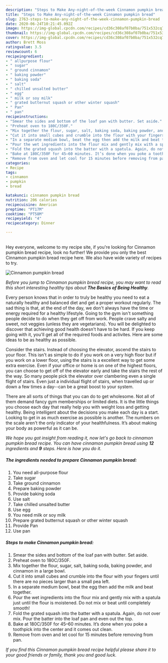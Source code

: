 ```yaml
---
description: "Steps to Make Any-night-of-the-week Cinnamon pumpkin bread"
title: "Steps to Make Any-night-of-the-week Cinnamon pumpkin bread"
slug: 2763-steps-to-make-any-night-of-the-week-cinnamon-pumpkin-bread
date: 2020-06-24T10:21:45.092Z
image: https://img-global.cpcdn.com/recipes/cd36c308af07b0ba/751x532cq70/cinnamon-pumpkin-bread-recipe-main-photo.jpg
thumbnail: https://img-global.cpcdn.com/recipes/cd36c308af07b0ba/751x532cq70/cinnamon-pumpkin-bread-recipe-main-photo.jpg
cover: https://img-global.cpcdn.com/recipes/cd36c308af07b0ba/751x532cq70/cinnamon-pumpkin-bread-recipe-main-photo.jpg
author: Brett Moss
ratingvalue: 3.5
reviewcount: 6
recipeingredient:
- " allpurpose flour"
- " sugar"
- " ground cinnamon"
- " baking powder"
- " baking soda"
- " salt"
- " chilled unsalted butter"
- " egg"
- " milk or soy milk"
- " grated butternut squash or other winter squash"
- " Pan"
- " pan"
recipeinstructions:
- "Smear the sides and bottom of the loaf pan with butter. Set aside."
- "Preheat oven to 180C/350F."
- "Mix together the flour, sugar, salt, baking soda, baking powder, and cinnamon in a large bowl."
- "Cut it into small cubes and crumble into the flour with your fingers until there are no pieces larger than a small pea left."
- "In a separate medium bowl, beat the egg then add the milk and beat together."
- "Pour the wet ingredients into the flour mix and gently mix with a spatula just until the flour is moistened. Do not mix or beat until completely smooth!"
- "Fold the grated squash into the batter with a spatula. Again, do not over mix. Pour the batter into the loaf pan and even out the top."
- "Bake at 180C/350F for 45–60 minutes. It’s done when you poke a toothpick into the center and it comes out clean."
- "Remove from oven and let cool for 15 minutes before removing from pan."
categories:
- Recipe
tags:
- cinnamon
- pumpkin
- bread

katakunci: cinnamon pumpkin bread 
nutrition: 206 calories
recipecuisine: American
preptime: "PT17M"
cooktime: "PT58M"
recipeyield: "4"
recipecategory: Dinner

---
```

<br>
Hey everyone, welcome to my recipe site, if you're looking for Cinnamon pumpkin bread recipe, look no further! We provide you only the best Cinnamon pumpkin bread recipe here. We also have wide variety of recipes to try.
<br>


![Cinnamon pumpkin bread](https://img-global.cpcdn.com/recipes/cd36c308af07b0ba/751x532cq70/cinnamon-pumpkin-bread-recipe-main-photo.jpg)

<i>Before you jump to Cinnamon pumpkin bread recipe, you may want to read this short interesting healthy tips about <strong>The Basics of Being Healthy</strong>.</i>

Every person knows that in order to truly be healthy you need to eat a naturally healthy and balanced diet and get a proper workout regularly. The sad thing is that, at the end of the day, we don't always have the time or energy required for a healthy lifestyle. Going to the gym isn't something people decide to do when they get off from work. People crave salty and sweet, not veggies (unless they are vegetarians). You will be delighted to discover that achieving good health doesn't have to be hard. If you keep going with it, you'll get all of the required foods and activites. Here are some ideas to be as healthy as possible.

Consider the stairs. Instead of choosing the elevator, ascend the stairs to your floor. This isn't as simple to do if you work on a very high floor but if you work on a lower floor, using the stairs is a excellent way to get some extra exercise. Even if your office or home is on one of the highest floors, you can choose to get off of the elevator early and take the stairs the rest of the way. So many people pick the elevator over clambering even a single flight of stairs. Even just a individual flight of stairs, when travelled up or down a few times a day--can be a great boost to your system. 

There are all sorts of things that you can do to get wholesome. Not all of them demand fancy gym memberships or limited diets. It is the little things you choose each day that really help you with weight loss and getting healthy. Being intelligent about the decisions you make each day is a start. Looking to get in as much exercise as possible is another. The numbers on the scale aren't the only indicator of your healthfulness. It’s about making your body as powerful as it can be. 


<i>We hope you got insight from reading it, now let's go back to cinnamon pumpkin bread recipe. You can have cinnamon pumpkin bread using <strong>12</strong> ingredients and <strong>9</strong> steps. Here is how you do it.
</i>

##### The ingredients needed to prepare Cinnamon pumpkin bread:

1. You need  all-purpose flour
1. Take  sugar
1. Take  ground cinnamon
1. Prepare  baking powder
1. Provide  baking soda
1. Use  salt
1. Take  chilled unsalted butter
1. Use  egg
1. You need  milk or soy milk
1. Prepare  grated butternut squash or other winter squash
1. Provide  Pan
1. Use  pan


##### Steps to make Cinnamon pumpkin bread:

1. Smear the sides and bottom of the loaf pan with butter. Set aside.
1. Preheat oven to 180C/350F.
1. Mix together the flour, sugar, salt, baking soda, baking powder, and cinnamon in a large bowl.
1. Cut it into small cubes and crumble into the flour with your fingers until there are no pieces larger than a small pea left.
1. In a separate medium bowl, beat the egg then add the milk and beat together.
1. Pour the wet ingredients into the flour mix and gently mix with a spatula just until the flour is moistened. Do not mix or beat until completely smooth!
1. Fold the grated squash into the batter with a spatula. Again, do not over mix. Pour the batter into the loaf pan and even out the top.
1. Bake at 180C/350F for 45–60 minutes. It’s done when you poke a toothpick into the center and it comes out clean.
1. Remove from oven and let cool for 15 minutes before removing from pan.


<i>If you find this Cinnamon pumpkin bread recipe helpful please share it to your good friends or family, thank you and good luck.</i>

